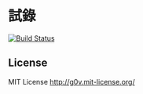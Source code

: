 # 試錄
[![Build Status](https://travis-ci.org/twgo/gu2-im1_pian7-sik4_offline.svg?branch=master)](https://travis-ci.org/twgo/gu2-im1_pian7-sik4_offline)


License
-----------

MIT License <http://g0v.mit-license.org/>
